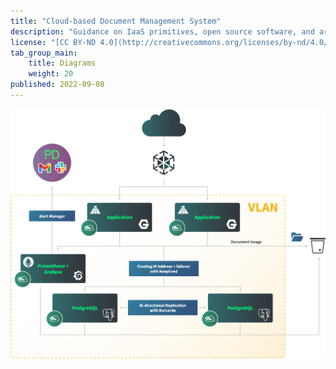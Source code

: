 ```yaml
---
title: "Cloud-based Document Management System"
description: "Guidance on IaaS primitives, open source software, and architecture design to implement a highly available and production ready Cloud-based document management system."
license: "[CC BY-ND 4.0](http://creativecommons.org/licenses/by-nd/4.0/)"
tab_group_main:
    title: Diagrams
    weight: 20
published: 2022-09-08
---
```


!["Cloud Based Document Management System reference architecture diagram"](cloud-based-document-ref-architecture.jpg)